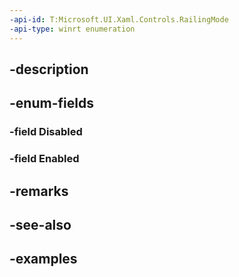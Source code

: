 ```yaml
---
-api-id: T:Microsoft.UI.Xaml.Controls.RailingMode
-api-type: winrt enumeration
---
```


## -description

## -enum-fields

### -field Disabled

### -field Enabled

## -remarks

## -see-also

## -examples

